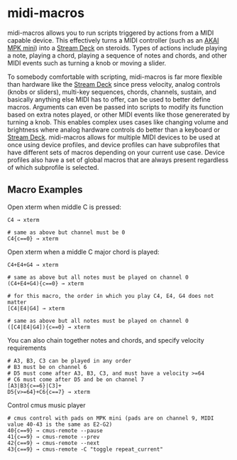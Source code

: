 # midi-macros
midi-macros allows you to run scripts triggered by actions from a MIDI capable device. This effectively turns a MIDI controller (such as an [AKAI MPK mini](https://www.akaipro.com/mpk-mini-mk3)) into a [Stream Deck](https://www.elgato.com/us/en/s/welcome-to-stream-deck) on steroids. Types of actions include playing a note, playing a chord, playing a sequence of notes and chords, and other MIDI events such as turning a knob or moving a slider.

To somebody comfortable with scripting, midi-macros is far more flexible than hardware like the [Stream Deck](https://www.elgato.com/us/en/s/welcome-to-stream-deck) since press velocity, analog controls (knobs or sliders), multi-key sequences, chords, channels, sustain, and basically anything else MIDI has to offer, can be used to better define macros. Arguments can even be passed into scripts to modify its function based on extra notes played, or other MIDI events like those genererated by turning a knob. This enables complex uses cases like changing volume and brightness where analog hardware controls do better than a keyboard or [Stream Deck](https://www.elgato.com/us/en/s/welcome-to-stream-deck). midi-macros allows for multiple MIDI devices to be used at once using device profiles, and device profiles can have subprofiles that have different sets of macros depending on your current use case. Device profiles also have a set of global macros that are always present regardless of which subprofile is selected.

## Macro Examples
Open xterm when middle C is pressed:
```
C4 → xterm

# same as above but channel must be 0
C4{c==0} → xterm
```

Open xterm when a middle C major chord is played:
```
C4+E4+G4 → xterm

# same as above but all notes must be played on channel 0
(C4+E4+G4){c==0} → xterm

# for this macro, the order in which you play C4, E4, G4 does not matter
[C4|E4|G4] → xterm

# same as above but all notes must be played on channel 0
([C4|E4|G4]){c==0} → xterm
```

You can also chain together notes and chords, and specify velocity requirements
```
# A3, B3, C3 can be played in any order
# B3 must be on channel 6
# D5 must come after A3, B3, C3, and must have a velocity >=64
# C6 must come after D5 and be on channel 7
[A3|B3{c==6}|C3]+
D5{v>=64}+C6{c==7} → xterm
```

Control cmus music player
```
# cmus control with pads on MPK mini (pads are on channel 9, MIDI value 40-43 is the same as E2-G2)
40{c==9} → cmus-remote --pause
41{c==9} → cmus-remote --prev
42{c==9} → cmus-remote --next
43{c==9} → cmus-remote -C "toggle repeat_current"
```
